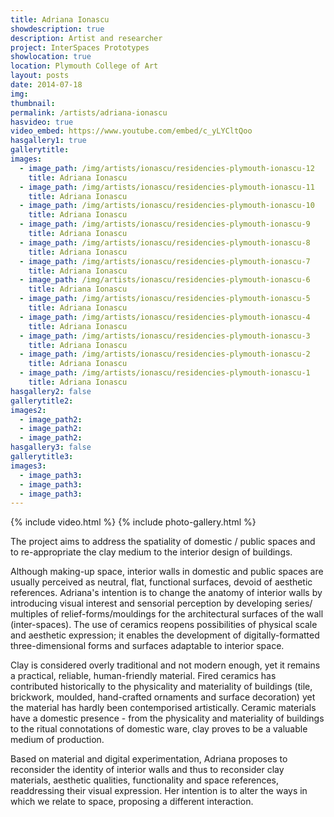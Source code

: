 ```yaml
---
title: Adriana Ionascu
showdescription: true
description: Artist and researcher
project: InterSpaces Prototypes
showlocation: true
location: Plymouth College of Art 
layout: posts
date: 2014-07-18
img: 
thumbnail: 
permalink: /artists/adriana-ionascu
hasvideo: true
video_embed: https://www.youtube.com/embed/c_yLYCltQoo
hasgallery1: true   
gallerytitle: 
images:  
  - image_path: /img/artists/ionascu/residencies-plymouth-ionascu-12  
    title: Adriana Ionascu
  - image_path: /img/artists/ionascu/residencies-plymouth-ionascu-11
    title: Adriana Ionascu
  - image_path: /img/artists/ionascu/residencies-plymouth-ionascu-10
    title: Adriana Ionascu
  - image_path: /img/artists/ionascu/residencies-plymouth-ionascu-9
    title: Adriana Ionascu   
  - image_path: /img/artists/ionascu/residencies-plymouth-ionascu-8
    title: Adriana Ionascu
  - image_path: /img/artists/ionascu/residencies-plymouth-ionascu-7
    title: Adriana Ionascu
  - image_path: /img/artists/ionascu/residencies-plymouth-ionascu-6
    title: Adriana Ionascu
  - image_path: /img/artists/ionascu/residencies-plymouth-ionascu-5
    title: Adriana Ionascu
  - image_path: /img/artists/ionascu/residencies-plymouth-ionascu-4
    title: Adriana Ionascu
  - image_path: /img/artists/ionascu/residencies-plymouth-ionascu-3
    title: Adriana Ionascu  
  - image_path: /img/artists/ionascu/residencies-plymouth-ionascu-2
    title: Adriana Ionascu 
  - image_path: /img/artists/ionascu/residencies-plymouth-ionascu-1
    title: Adriana Ionascu     
hasgallery2: false       
gallerytitle2:  
images2:
  - image_path2: 
  - image_path2: 
  - image_path2: 
hasgallery3: false    
gallerytitle3:  
images3:
  - image_path3: 
  - image_path3: 
  - image_path3:    
---
```


{% include video.html %}
{% include photo-gallery.html %}

The project aims to address the spatiality of domestic / public spaces and to re-appropriate the clay medium to the interior design of buildings.

Although making-up space, interior walls in domestic and public spaces are usually perceived as neutral, flat, functional surfaces, devoid of aesthetic references. Adriana's intention is to change the anatomy of interior walls by introducing visual interest and sensorial perception by developing series/ multiples of relief-forms/mouldings for the architectural surfaces of the wall (inter-spaces). The use of ceramics reopens possibilities of physical scale and aesthetic expression; it enables the development of digitally-formatted three-dimensional forms and surfaces adaptable to interior space. 

Clay is considered overly traditional and not modern enough, yet it remains a practical, reliable, human-friendly material. Fired ceramics has contributed historically to the physicality and materiality of buildings (tile, brickwork, moulded, hand-crafted ornaments and surface decoration) yet the material has hardly been contemporised artistically. Ceramic materials have a domestic presence - from the physicality and materiality of buildings to the ritual connotations of domestic ware, clay proves to be a valuable medium of production. 

Based on material and digital experimentation, Adriana proposes to reconsider the identity of interior walls and thus to reconsider clay materials, aesthetic qualities, functionality and space references, readdressing their visual expression. Her intention is to alter the ways in which we relate to space, proposing a different interaction.






